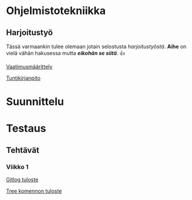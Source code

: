 # Ohjelmistotekniikka

## Harjoitustyö

Tässä varmaankin tulee olemaan jotain selostusta _harjoitustyöstä_.
**Aihe** on vielä vähän hakusessa mutta ***eikohän se siitä***.
:+1:

[Vaatimusmäärittely](https://github.com/codePercidae/ot-harjoitustyo/blob/main/dokumentaatio/vaatimusmaarittely.md)

[Tuntikirjanpito](https://github.com/codePercidae/ot-harjoitustyo/blob/main/dokumentaatio/tuntikirjanpito.md)

# Suunnittelu

# Testaus

## Tehtävät

### Viikko 1

[Gitlog tuloste](https://github.com/codePercidae/ot-harjoitustyo/blob/main/laskarit/viikko1/gitlog.txt)

[Tree komennon tuloste](https://github.com/codePercidae/ot-harjoitustyo/blob/main/laskarit/viikko1/komentorivi.txt)
